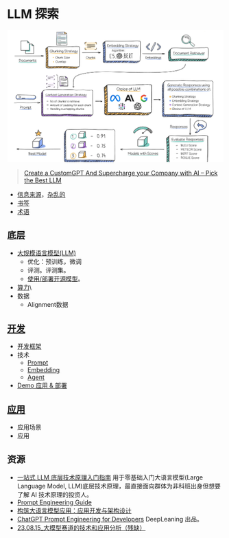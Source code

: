 # LLM 探索
![](./imgs/overview.webp)
> [Create a CustomGPT And Supercharge your Company with AI  –  Pick the Best LLM](https://blog.abacus.ai/blog/2023/08/10/create-your-custom-chatgpt-pick-the-best-llm-that-works-for-you/)

* [信息来源](./source/readme.md)，[杂乱的](./massive.md)
* [书签](./bookmark.md)
* [术语](./terms-and-definitions.md)

## 底层
* [大规模语言模型(LLM)](./base/llm/readme.md)
  * 优化：预训练，微调
  * 评测。评测集。
  * [使用/部署开源模型](./base/llm/use.md)。
* [算力](./base/computing-power/readme.md)\
* 数据
  * Alignment数据

## [开发](./make/readme.md)
* [开发框架](./make/framework/readme.md)
* 技术
  * [Prompt](./make/tech/prompt/readme.md)
  * [Embedding](./make/tech/embedding)
  * [Agent](./make/tech/agent/)
* [Demo 应用 & 部署](./make/deploy)

## [应用](./app/readme.md)
* 应用场景
* 应用

## 资源
* [一站式 LLM 底层技术原理入门指南](https://s3tlxskbq3.feishu.cn/docx/NyPqdCKraoXz9gxNVCfcIFdnnAc
) 用于零基础入门大语言模型(Large Language Model, LLM)底层技术原理，最直接面向群体为非科班出身但想要了解 AI 技术原理的投资人。
* [Prompt Engineering Guide](https://www.promptingguide.ai/zh)
* [构筑大语言模型应用：应用开发与架构设计](https://aigc.phodal.com/prelude.html)
* [ChatGPT Prompt Engineering for Developers](https://www.deeplearning.ai/short-courses/chatgpt-prompt-engineering-for-developers/) DeepLeaning 出品。
* [23.08.15_大模型赛道的技术和应用分析（残缺）](https://whjlnspmd6.feishu.cn/wiki/DBnWwik1piTB6Iki02CcXoVQn3S)
